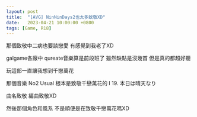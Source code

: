 ```yaml
---
layout: post
title:  "[AVG] NinNinDays2也太多致敬XD"
date:   2023-04-21 10:00:00 +0800
tags: [Game, R18]
---
```


那個致敬中二病也要談戀愛    有感覺到我老了XD

galgame各廠中 qureate音樂算是前段班了  雖然缺點是沒幾首  但是真的都超好聽


玩這部一直讓我想到千戀萬花

那個音樂 No2 Usual 根本是致敬千戀萬花的 I 19. 本日は晴天なり

曲名致敬  編曲致敬XD

然後那個角色和風系  不是順便是在致敬千戀萬花嗎XD
